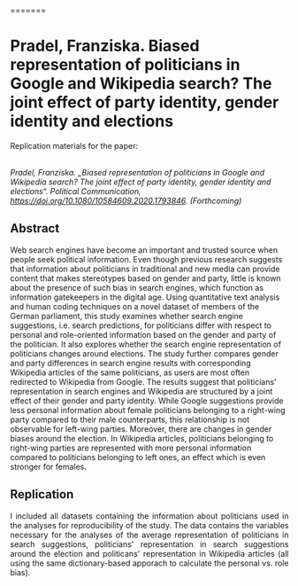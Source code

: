 
=======
# Pradel, Franziska. Biased representation of politicians in Google and Wikipedia search? The joint effect of party identity, gender identity and elections
<div style="text-align: justify">
Replication materials for the paper:</div></br>

*Pradel, Franziska. „Biased representation of politicians in Google and Wikipedia search? The joint effect of party identity, gender identity and elections“. Political Communication, https://doi.org/10.1080/10584609.2020.1793846. (Forthcoming)*


Abstract
---
Web search engines have become an important and trusted source when people seek political information. Even though previous research suggests that information about politicians in traditional and new media can provide content that makes stereotypes based on gender and party, little is known about the presence of such bias in search engines, which function as information gatekeepers in the digital age. Using quantitative text analysis and human coding techniques on a novel dataset of members of the German parliament, this study examines whether search engine suggestions, i.e. search predictions, for politicians differ with respect to personal and role-oriented information based on the gender and party of the politician. It also explores whether the search engine representation of politicians changes around elections. The study further compares gender and party differences in search engine results with corresponding Wikipedia articles of the same politicians, as users are most often redirected to Wikipedia from Google. The results suggest that politicians' representation in search engines and Wikipedia are structured by a joint effect of their gender and party identity. While Google suggestions provide less personal information about female politicians belonging to a right-wing party compared to their male counterparts, this relationship is not observable for left-wing parties. Moreover, there are changes in gender biases around the election. In Wikipedia articles, politicians belonging to right-wing parties are represented with more personal information compared to politicians belonging to left ones, an effect which is even stronger for females. 

Replication
---
<div style="text-align: justify">
I included all datasets containing the information about politicians used in the analyses for reproducibility of the study. The data contains the variables necessary for the analyses of the average representation of politicians in search suggestions, politicians' representation in search suggestions around the election and politicans' representation in Wikipedia articles (all using the same dictionary-based apporach to calculate the personal vs. role bias).
</div>
